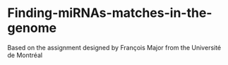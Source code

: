 # Finding-miRNAs-matches-in-the-genome
Based on the assignment designed by François Major from the Université de Montréal
